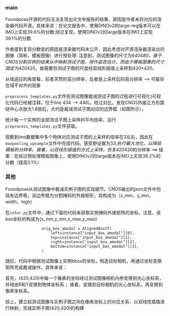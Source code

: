 ### main

Foundpose开源的代码无法复现出论文中报告的结果，原因是作者未将对应的渲染器代码开源。具体来说：在论文报告中，使用DINOv2的large-reg版本可以在IMO上实现39.6%的分数;经过复现，使用DINOv2的large版本在IMO上实现39.1%的分数.

作者提到复现分数低的原因是渲染器代码未公开，因此考虑对开源渲染器渲染出的图像（简称，模板图像）进行预处理: 注意到，测试图像的尺寸为640*480，基于CNOS分割实例的结果从中映射测试子图，用作姿态估计。而由于模板图像的尺寸固定为420*420，故需要将测试子图的尺度经双线形插值上采样到420*420。

从域适应的角度看，前者天然的高分辨率，后者是上采样后的高分辨率 --> 可能存在域不对齐的现象

`preprocess_templates.py`文件将测试图像裁减测试子图的过程进行可视化(可视化代码已经被注释，位于line 434 --> 446)。经过对比，发现CNOS外接正方形围绕中心点放大1.8倍后，大约是裁减测试子图对应的边界框（如图所示）。

统计每一个实例的全部测试子图上采样的平均倍率，运行`preprocess_templates.py`文件获取。

观察到lmo数据集中多个物体对应测试子图的上采样的倍率在3左右，因此在`maxpooling_upsample`文件中完成代码。感受野设置为3*3,执行最大池化，以降低模板的分辨率。接着，以双线形插值的方式上采样，恢复420*420的分辨率 ==> 结果：在经过预处理模板图像上，使用DINOv2的large版本在IMO上实现39.2%的分数（提高0.1%）


### 其他

Foundpose从测试图像中裁减实例子图的实现细节。CNOS输出的json文件中包括有边界框，该边界框为分割掩码的外接矩形，其构成为（x_min，y_min，width，high）

在`infer.py`文件中，通过下面的代码来获取实例掩码外接矩阵的坐标。注意，该box坐标的构成为(x_min,y_min,x_max,y_max)
```
                orig_box_amodal = AlignedBox2f( 
                    left=instance["input_box_amodal"][0],
                    top=instance["input_box_amodal"][1],
                    right=instance["input_box_amodal"][2],
                    bottom=instance["input_box_amodal"][3],
                )
```
随后，代码中根据测试图像上实例bbox的坐标，构造目标相机，再通过坐标变换矩阵完成裁减操作。具体来说：

首先，(420,420)中每一个像素的坐标经过测试图像相机内参变换到光心坐标系，并经由R和T变换到物体坐标系；
接着，变换到目标相机的光心坐标系，再变换到像素坐标系。

综上，建立起测试图像与实例子图之间在像素坐标上的对应关系，以双线性插值进行映射，完成实例子图(420,420)的构建
